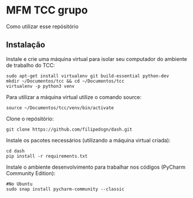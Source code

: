 # MFM TCC grupo
Como utilizar esse repósitório

## Instalação

Instale e crie uma máquina virtual para isolar seu computador do ambiente de trabalho do TCC:

    sudo apt-get install virtualenv git build-essential python-dev
    mkdir ~/Documentos/tcc && cd ~/Documentos/tcc
    virtualenv -p python3 venv

Para utilizar a máquina virtual utilize o comando source:

    source ~/Documentos/tcc/venv/bin/activate

Clone o repósitório:

    git clone https://github.com/filipedsgn/dash.git

Instale os pacotes necessários (utilizando a máquina virtual criada):

    cd dash
    pip install -r requirements.txt

Instale o ambiente desenvolvimento para trabalhar nos códigos (PyCharm Community Edition):

    #No Ubuntu
    sudo snap install pycharm-community --classic